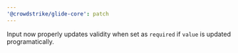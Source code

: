 ```yaml
---
'@crowdstrike/glide-core': patch
---
```


Input now properly updates validity when set as `required` if `value` is updated programatically.
